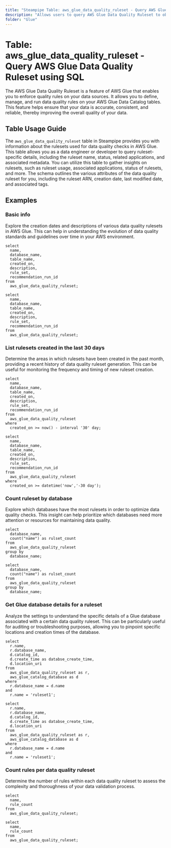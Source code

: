 ```yaml
---
title: "Steampipe Table: aws_glue_data_quality_ruleset - Query AWS Glue Data Quality Ruleset using SQL"
description: "Allows users to query AWS Glue Data Quality Ruleset to obtain information about the rulesets used for data quality checks in AWS Glue."
folder: "Glue"
---
```


# Table: aws_glue_data_quality_ruleset - Query AWS Glue Data Quality Ruleset using SQL

The AWS Glue Data Quality Ruleset is a feature of AWS Glue that enables you to enforce quality rules on your data sources. It allows you to define, manage, and run data quality rules on your AWS Glue Data Catalog tables. This feature helps ensure that your data is accurate, consistent, and reliable, thereby improving the overall quality of your data.

## Table Usage Guide

The `aws_glue_data_quality_ruleset` table in Steampipe provides you with information about the rulesets used for data quality checks in AWS Glue. This table allows you as a data engineer or developer to query ruleset-specific details, including the ruleset name, status, related applications, and associated metadata. You can utilize this table to gather insights on rulesets, such as ruleset usage, associated applications, status of rulesets, and more. The schema outlines the various attributes of the data quality ruleset for you, including the ruleset ARN, creation date, last modified date, and associated tags.

## Examples

### Basic info
Explore the creation dates and descriptions of various data quality rulesets in AWS Glue. This can help in understanding the evolution of data quality standards and guidelines over time in your AWS environment.

```sql+postgres
select
  name,
  database_name,
  table_name,
  created_on,
  description,
  rule_set,
  recommendation_run_id
from
  aws_glue_data_quality_ruleset;
```

```sql+sqlite
select
  name,
  database_name,
  table_name,
  created_on,
  description,
  rule_set,
  recommendation_run_id
from
  aws_glue_data_quality_ruleset;
```

### List rulesets created in the last 30 days
Determine the areas in which rulesets have been created in the past month, providing a recent history of data quality ruleset generation. This can be useful for monitoring the frequency and timing of new ruleset creation.

```sql+postgres
select
  name,
  database_name,
  table_name,
  created_on,
  description,
  rule_set,
  recommendation_run_id
from
  aws_glue_data_quality_ruleset
where
  created_on >= now() - interval '30' day;
```

```sql+sqlite
select
  name,
  database_name,
  table_name,
  created_on,
  description,
  rule_set,
  recommendation_run_id
from
  aws_glue_data_quality_ruleset
where
  created_on >= datetime('now','-30 day');
```

### Count ruleset by database
Explore which databases have the most rulesets in order to optimize data quality checks. This insight can help prioritize which databases need more attention or resources for maintaining data quality.

```sql+postgres
select
  database_name,
  count("name") as rulset_count
from
  aws_glue_data_quality_ruleset
group by
  database_name;
```

```sql+sqlite
select
  database_name,
  count("name") as rulset_count
from
  aws_glue_data_quality_ruleset
group by
  database_name;
```

### Get Glue database details for a ruleset
Analyze the settings to understand the specific details of a Glue database associated with a certain data quality ruleset. This can be particularly useful for auditing or troubleshooting purposes, allowing you to pinpoint specific locations and creation times of the database.

```sql+postgres
select
  r.name,
  r.database_name,
  d.catalog_id,
  d.create_time as databse_create_time,
  d.location_uri
from
  aws_glue_data_quality_ruleset as r,
  aws_glue_catalog_database as d
where
  r.database_name = d.name
and
  r.name = 'ruleset1';
```

```sql+sqlite
select
  r.name,
  r.database_name,
  d.catalog_id,
  d.create_time as databse_create_time,
  d.location_uri
from
  aws_glue_data_quality_ruleset as r,
  aws_glue_catalog_database as d
where
  r.database_name = d.name
and
  r.name = 'ruleset1';
```


### Count rules per data quality ruleset
Determine the number of rules within each data quality ruleset to assess the complexity and thoroughness of your data validation process.

```sql+postgres
select
  name,
  rule_count
from
  aws_glue_data_quality_ruleset;
```

```sql+sqlite
select
  name,
  rule_count
from
  aws_glue_data_quality_ruleset;
```